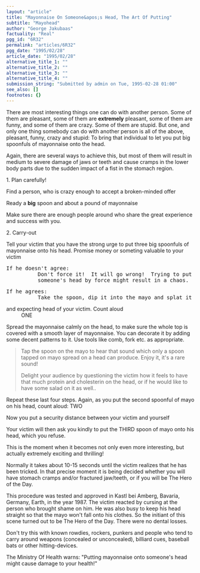 ```yaml
---
layout: "article"
title: "Mayonnaise On Someone&apos;s Head, The Art Of Putting"
subtitle: "Mayohead"
author: "George Jakubaas"
factuality: "Real"
pgg_id: "6R32"
permalink: "articles/6R32"
pgg_date: "1995/02/28"
article_date: "1995/02/28"
alternative_title_1: ""
alternative_title_2: ""
alternative_title_3: ""
alternative_title_4: ""
submission_string: "Submitted by admin on Tue, 1995-02-28 01:00"
see_also: []
footnotes: {}
---
```

<div>
<p>There are most interesting things one can do with another person. Some of them are pleasant, some of them are <strong>extremely</strong> pleasant, some of them are funny, and some of them are crazy. Some of them are stupid. But one, and only one thing somebody can do with another person is all of the above, pleasant, funny, crazy and stupid: To bring that individual to let you put big spoonfuls of mayonnaise onto the head.</p>
<p>Again, there are several ways to achieve this, but most of them will result in medium to severe damage of jaws or teeth and cause cramps in the lower body parts due to the sudden impact of a fist in the stomach region.</p>
<p>1. Plan carefully!</p>
<p>Find a person, who is crazy enough to accept a broken-minded offer</p>
<p>Ready a <strong>big</strong> spoon and about a pound of mayonnaise</p>
<p>Make sure there are enough people around who share the great experience and success with you.</p>
<p>2. Carry-out</p>
<p>Tell your victim that you have the strong urge to put three big spoonfuls of mayonnaise onto his head. Promise money or someting valuable to your victim</p>
<pre>
If he doesn't agree:
          Don't force it!  It will go wrong!  Trying to put mayo onto
          someone's head by force might result in a chaos.
</pre>
<pre>
If he agrees:
          Take the spoon, dip it into the mayo and splat it onto the bowed
</pre>
<dl compact>
<dt>and expecting head of your victim. Count aloud</dt>
<dd>ONE</dd>
</dl>
<p>Spread the mayonnaise calmly on the head, to make sure the whole top is covered with a smooth layer of mayonnaise. You can decorate it by adding some decent patterns to it. Use tools like comb, fork etc. as appropriate.</p>
<blockquote>Tap the spoon on the mayo to hear that sound which only a spoon tapped on mayo spread on a head can produce. Enjoy it, it's a rare sound!
<p>Delight your audience by questioning the victim how it feels to have that much protein and cholesterin on the head, or if he would like to have some salad on it as well..</p>
</blockquote>
<p>Repeat these last four steps. Again, as you put the second spoonful of mayo on his head, count aloud: TWO</p>
<p>Now you put a security distance between your victim and yourself</p>
<p>Your victim will then ask you kindly to put the THIRD spoon of mayo onto his head, which you refuse.</p>
<p>This is the moment when it becomes not only even more interesting, but actually extremely exciting and thrilling!</p>
<p>Normally it takes about 10-15 seconds until the victim realizes that he has been tricked. In that precise moment it is being decided whether you will have stomach cramps and/or fractured jaw/teeth, or if you will be The Hero of the Day.</p>
<p>This procedure was tested and approved in Kastl bei Amberg, Bavaria, Germany, Earth, in the year 1987. The victim reacted by cursing at the person who brought shame on him. He was also busy to keep his head straight so that the mayo won't fall onto his clothes. So the initiant of this scene turned out to be The Hero of the Day. There were no dental losses.</p>
<p>Don't try this with known rowdies, rockers, punkers and people who tend to carry around weapons (concealed or unconcealed), billiard cues, baseball bats or other hitting-devices.</p>
<p>The Ministry Of Health warns: "Putting mayonnaise onto someone's head might cause damage to your health!" <!--Amazon_CLS_IM_END--></p>
</div>

